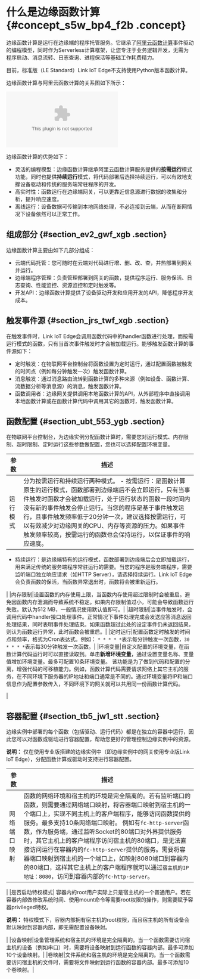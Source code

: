 # 什么是边缘函数计算 {#concept_s5w_bp4_f2b .concept}

边缘函数计算是运行在边缘端的程序托管服务。它继承了[阿里云函数计算](https://www.aliyun.com/product/fc)事件驱动的编程模型，同时作为Serverless计算框架，让您专注于业务逻辑开发，无需为程序启动、消息流转、日志查询、进程保活等基础工作耗费精力。

目前，标准版（LE Standard）Link IoT Edge不支持使用Python版本函数计算。

边缘函数计算与阿里云函数计算的关系图如下所示：

![](images/6602_zh-CN.zip)

边缘函数计算的优势如下：

-   灵活的编程模型：边缘函数计算继承阿里云函数计算服务提供的**按需运行**模式功能，同时也提供**持续运行**模式，将代码部署后选择持续运行，可以有效地支撑设备驱动和传统的服务端常驻程序的开发。
-   高实时性：函数运行在边缘端网关，可以更靠近信息源进行数据的收集和分析，提升响应速度。
-   离线运行：设备数据可传输到本地网络处理，不必连接到云端，从而在断网情况下设备依然可以正常工作。

## 组成部分 {#section_ev2_gwf_xgb .section}

边缘函数计算主要由如下几部分组成：

-   云端代码托管：您可随时在云端对代码进行增、删、改、查，并热部署到网关并运行。
-   边缘端程序管理：负责管理部署到网关的函数，提供程序运行、服务保活、日志查询、性能监控、资源监控和定时触发等。
-   开发API：边缘函数计算提供了设备驱动开发和应用开发的API，降低程序开发成本。

## 触发事件源 {#section_jrs_twf_xgb .section}

在触发事件时，Link IoT Edge会调用函数代码中的handler函数进行处理，而按需运行模式的函数，只有当首次事件触发时才会被加载运行。能够触发函数计算的事件源如下：

-   定时触发：在物联网平台控制台将函数设置为定时运行，通过配置函数被触发的时间点（例如每分钟触发一次）触发函数计算。
-   消息触发：通过消息路由流转到函数计算的多种来源（例如设备、函数计算、流数据分析等消息源）的消息，触发函数计算。
-   函数调用者：边缘网关提供调用本地函数计算的API，从外部程序中直接调用本地函数计算或在函数计算代码中调用其它的函数时，触发函数计算。

## 函数配置 {#section_ubt_553_ygb .section}

在物联网平台控制台，为边缘实例分配函数计算时，需要您对运行模式、内存限制、超时限制、定时运行这些参数做配置，您也可以选择配置环境变量。

|参数|描述|
|--|--|
|运行模式|分为按需运行和持续运行两种模式。 -   按需运行：是函数计算原生的运行模式，函数部署到边缘端后不会立即运行，只有当事件触发时函数才会被加载运行，处于运行状态的函数一段时间内没有新的事件触发会停止运行。当您的程序是基于事件触发运行，且事件触发频率低于20分钟一次，建议选择按需运行，可以有效减少对边缘网关的CPU、内存等资源的压力。如果事件触发频率较高，按需运行的函数也会保持运行，以保证事件的响应速度。
-   持续运行：是边缘端特有的运行模式，函数部署到边缘端后会立即加载运行，用来满足传统的服务端程序常驻运行的需要。当您的程序是服务端程序，需要监听端口独立响应请求（如HTTP Server），请选择持续运行。Link IoT Edge会负责函数的保活，当函数异常退出时，函数将会被重新运行。

 |
|内存限制|设置函数的内存使用上限，当函数内存使用超过限制时会被重启。避免因函数内存泄漏而导致系统不稳定。如果内存限制值过小，可能会导致函数运行失败。默认为512 MB，一般情况使用默认值即可。|
|超时限制|当事件触发时，会调用代码中handler接口处理事件。正常情况下事件处理完成会发送应答消息返回处理结果，同时表明事件处理结束。如果函数超过此处的设定事件仍未返回结果，则认为函数运行异常，此时函数会被重启。|
|定时运行|配置函数定时触发的时间点和频率，格式为Cron表达式。例如： `* * * * *`表示每分钟触发一次函数，`30 * * * *`表示每30分钟触发一次函数。|
|环境变量|自定义配置的环境变量，在函数计算代码运行时可以直接读取到。单击**新增环境变量**，通过设置变量名称、变量值增加环境变量。最多可配置10条环境变量。 该功能是为了做到代码和配置的分离，增强代码的可移植能力。例如，函数计算代码需要请求网络上其它主机的服务，在不同环境下服务器的IP地址和端口通常是不同的。通过环境变量将IP和端口信息作为配置参数传入，不同环境下的网关就可以共用同一份函数计算代码。

 |

## 容器配置 {#section_tb5_jw1_stt .section}

边缘实例中部署的每个函数（包括驱动、运行代码）都是在独立的容器中运行，因此您可以对函数或驱动进行容器配置，帮助您更好的管理控制边缘实例中的资源。

**说明：** 仅在使用专业版搭建的边缘实例中（即边缘实例中的网关使用专业版Link IoT Edge），分配函数计算或驱动时支持进行容器配置。

|参数|描述|
|--|--|
|网络端口映射|函数的网络环境和宿主机的环境是完全隔离的。若有监听端口的函数，则需要通过网络端口映射，将容器端口映射到宿主机的一个端口上，实现不同主机上的客户端程序，能够访问函数提供的服务。最多支持10条网络端口映射。 例如有`fc-http-server`函数，作为服务端，通过监听Socket的80端口对外界提供服务时，其它主机上的客户端程序访问宿主机的80端口，是无法直接访问运行在容器内的`fc-http-server`提供的服务。需要将容器端口映射到宿主机的一个端口上，如映射8080端口到容器内的80端口，这样其它主机上的客户端程序就可以通过`宿主机的IP地址：8080`，访问到容器内部的`fc-http-server`。

 |
|是否启动特权模式| 容器内的root用户实际上只是宿主机的一个普通用户。若在容器内部做修改系统时间、使用mount命令等需要root权限的操作，则需要赋予容器privileged特权。

 **说明：** 特权模式下，容器内部拥有宿主机的root权限，而且宿主机的所有设备会默认映射到容器内部，即无需配置设备映射。

 |
|设备映射|设备管理系统和宿主机的环境是完全隔离的。当一个函数需要访问宿主机的设备（例如串口）时，需要将设备映射到运行函数的容器内部。最多可添加10个设备映射。|
|卷映射|文件系统和宿主机的环境是完全隔离的。当一个函数需要访问宿主机的文件时，需要将文件映射到运行函数的容器内部。最多可添加10个卷映射。|

